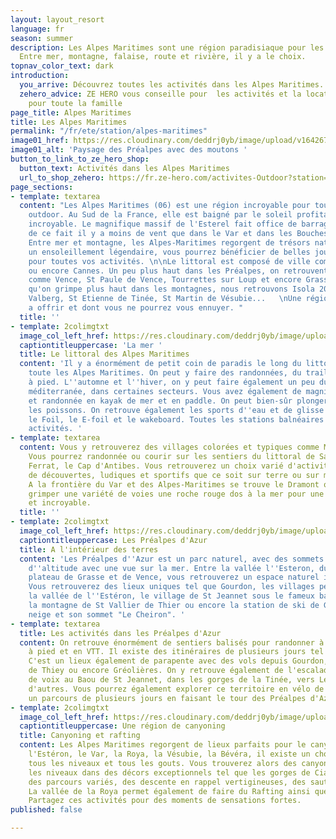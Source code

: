 ```yaml
---
layout: layout_resort
language: fr
season: summer
description: Les Alpes Maritimes sont une région paradisiaque pour les activités outdoor.
  Entre mer, montagne, falaise, route et rivière, il y a le choix.
topnav_color_text: dark
introduction:
  you_arrive: Découvrez toutes les activités dans les Alpes Maritimes.
  zehero_advice: ZE HERO vous conseille pour  les activités et la location des équipements
    pour toute la famille
page_title: Alpes Maritimes
title: Les Alpes Maritimes
permalink: "/fr/ete/station/alpes-maritimes"
image01_href: https://res.cloudinary.com/deddrj0yb/image/upload/v1642673632/website/summer/fabien-bazanegue-Q4OpZgSqm2I-unsplash_vseflx.jpg
image01_alt: 'Paysage des Préalpes avec des moutons '
button_to_link_to_ze_hero_shop:
  button_text: Activités dans les Alpes Maritimes
  url_to_shop_zehero: https://fr.ze-hero.com/activites-Outdoor?station=Alpes+Maritimes+%2806%29&calessonstype=all&catypegenderlistsummer=all&calessonsactivitytype=Trail&start-date=
page_sections:
- template: textarea
  content: "Les Alpes Maritimes (06) est une région incroyable pour toutes les activités
    outdoor. Au Sud de la France, elle est baigné par le soleil profitant d'un climat
    incroyable. Le magnifique massif de l'Esterel fait office de barrage au mistral,
    de ce fait il y a moins de vent que dans le Var et dans les Bouches du Rhône.
    Entre mer et montagne, les Alpes-Maritimes regorgent de trésors naturels. Avec
    un ensoleillement légendaire, vous pourrez bénéficier de belles journées de soleil
    pour toutes vos activités. \n\nLe littoral est composé de ville comme Nice, Antibes
    ou encore Cannes. Un peu plus haut dans les Préalpes, on retrouvent des villes
    comme Vence, St Paule de Vence, Tourrettes sur Loup et encore Grasse. Et lorsque
    qu'on grimpe plus haut dans les montagnes, nous retrouvons Isola 2000, Auron,
    Valberg, St Etienne de Tinée, St Martin de Vésubie...   \nUne région qui a beaucoup
    a offrir et dont vous ne pourrez vous ennuyer. "
  title: ''
- template: 2colimgtxt
  image_col_left_href: https://res.cloudinary.com/deddrj0yb/image/upload/v1642687610/website/summer/romain-gal-0W-fADtvFuk-unsplash_h5vu9x.jpg
  captiontitleuppercase: 'La mer '
  title: Le littoral des Alpes Maritimes
  content: 'Il y a énormément de petit coin de paradis le long du littoral qui longe
    toute les Alpes Maritimes. On peut y faire des randonnées, du trail et de la course
    à pied. L''automne et l''hiver, on y peut faire également un peu du surf sur la
    méditerranée, dans certaines secteurs. Vous avez également de magnifiques balades
    et randonnée en kayak de mer et en paddle. On peut bien-sûr plonger et aller observer
    les poissons. On retrouve également les sports d''eau et de glisse comme le kite,
    le Foil, le E-foil et le wakeboard. Toutes les stations balnéaires offrent différentes
    activités. '
- template: textarea
  content: Vous y retrouverez des villages colorées et typiques comme Menton ou Eze.
    Vous pourrez randonnée ou courir sur les sentiers du littoral de Saint Jean Cap
    Ferrat, le Cap d'Antibes. Vous retrouverez un choix varié d'activités sensationnelles,
    de découvertes, ludiques et sportifs que ce soit sur terre ou sur mer sur le littoral.
    A la frontière du Var et des Alpes-Maritimes se trouve le Dramont où vous pourrez
    grimper une variété de voies une roche rouge dos à la mer pour une vue unique
    et incroyable.
  title: ''
- template: 2colimgtxt
  image_col_left_href: https://res.cloudinary.com/deddrj0yb/image/upload/v1642673633/website/summer/niklas-ohlrogge-wtgjxJCZM3A-unsplash_qdfybq.jpg
  captiontitleuppercase: Les Préalpes d'Azur
  title: A l'intérieur des terres
  content: 'Les Préalpes d''Azur est un parc naturel, avec des sommets à environ 1800m
    d''altitude avec une vue sur la mer. Entre la vallée l''Esteron, du Loup et les
    plateau de Grasse et de Vence, vous retrouverez un espace naturel incroyable.
    Vous retrouverez des lieux uniques tel que Gourdon, les villages perchés dans
    la vallée de l''Estéron, le village de St Jeannet sous le fameux baou de St Jeannet,
    la montagne de St Vallier de Thier ou encore la station de ski de Gréolières les
    neige et son sommet "Le Cheiron". '
- template: textarea
  title: Les activités dans les Préalpes d'Azur
  content: On retrouve énormément de sentiers balisés pour randonner à pied, en course
    à pied et en VTT. Il existe des itinéraires de plusieurs jours tel que la Maralpine.
    C'est un lieux également de parapente avec des vols depuis Gourdon, Saint Vallier
    de Thiey ou encore Gréolières. On y retrouve également de l'escalade avec énormément
    de voix au Baou de St Jeannet, dans les gorges de la Tinée, vers Levens et bien
    d'autres. Vous pourrez également explorer ce territoire en vélo de route avec
    un parcours de plusieurs jours en faisant le tour des Préalpes d'Azur.
- template: 2colimgtxt
  image_col_left_href: https://res.cloudinary.com/deddrj0yb/image/upload/v1638883620/website/summer/Canyoning-activite-famille_ov6myx.jpg
  captiontitleuppercase: Une région de canyoning
  title: Canyoning et rafting
  content: Les Alpes Maritimes regorgent de lieux parfaits pour le canyoning. Entre
    l'Estéron, le Var, la Roya, la Vésubie, la Bévéra, il existe un choix énorme pour
    tous les niveaux et tous les gouts. Vous trouverez alors des canyonings pour tous
    les niveaux dans des décors exceptionnels tel que les gorges de Cians. On y retrouve
    des parcours variés, des descente en rappel vertigineuses, des sauts et des toboggans.
    La vallée de la Roya permet également de faire du Rafting ainsi que de l'hydrospeed.
    Partagez ces activités pour des moments de sensations fortes.
published: false

---
```

